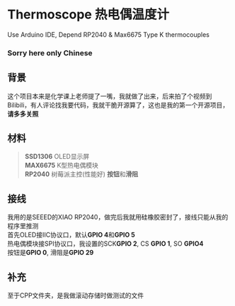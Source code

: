 # Thermoscope 热电偶温度计  
Use Arduino IDE, Depend RP2040 &amp; Max6675 Type K thermocouples  
### Sorry here only Chinese  
## 背景 
这个项目本来是化学课上老师提了一嘴，我就做了出来，后来拍了个视频到Bilibili，有人评论找我要代码，我就干脆开源算了，这也是我的第一个开源项目，**请多多关照**
## 材料  
> **SSD1306** OLED显示屏  
> **MAX6675** K型热电偶模块  
> **RP2040** 树莓派主控(性能好)
> **按钮**和**滑阻**
## 接线  
我用的是SEEED的XIAO RP2040，做完后我就用硅橡胶密封了，接线只能从我的程序里推测  
首先OLED接IIC协议口，默认**GPIO 4**和**GPIO 5**  
热电偶模块接SPI协议口，我设置的SCK**GPIO 2**, CS **GPIO 1**, SO **GPIO4**  
按钮是**GPIO 0**, 滑阻是**GPIO 29**  
## 补充  
至于CPP文件夹，是我做滚动存储时做测试的文件
